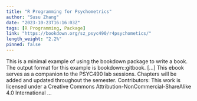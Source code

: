 ```yaml
---
title: "R Programming for Psychometrics"
author: "Susu Zhang"
date: "2023-10-23T16:16:03Z"
tags: [R Programming, Package]
link: "https://bookdown.org/sz_psyc490/r4psychometics/"
length_weight: "2.2%"
pinned: false
---
```


This is a minimal example of using the bookdown package to write a book. The output format for this example is bookdown::gitbook. [...] This ebook serves as a companion to the PSYC490 lab sessions. Chapters will be added and updated throughout the semester. Contributors: This work is licensed under a Creative Commons Attribution-NonCommercial-ShareAlike 4.0 International ...
